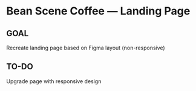 # Bean Scene Coffee — Landing Page

## GOAL
Recreate landing page based on Figma layout (non-responsive)

## TO-DO
Upgrade page with responsive design